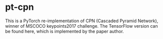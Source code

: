 # pt-cpn
This is a PyTorch re-implementation of CPN (Cascaded Pyramid Network), winner of MSCOCO keypoints2017 challenge. The TensorFlow version can be found here, which is implemented by the paper author.
